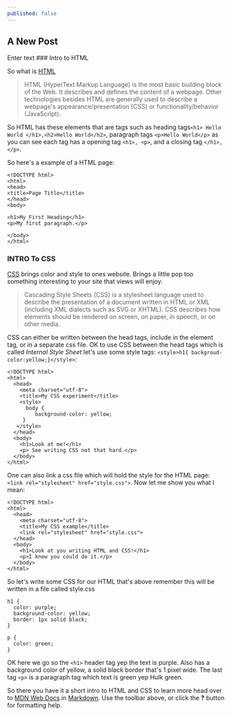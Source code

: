 ```yaml
---
published: false
---
```

## A New Post

Enter text ### Intro to HTML

So what is [HTML](https://developer.mozilla.org/en-US/docs/Web/HTML)
>HTML (HyperText Markup Language) is the most basic building block of the Web. It describes and defines the content of a webpage. Other technologies besides HTML are generally used to describe a webpage's appearance/presentation (CSS) or functionality/behavior (JavaScript).

So HTML has these elements that are tags such as heading tags`<h1> Hello World </h1>,<h2>Hello World</h2>`, paragraph tags `<p>Hello World</p>` as you can see each tag has a opening tag `<h1>, <p>`, and a closing tag `</h1>,</p>`. 

So here's a example of a HTML page:
```
<!DOCTYPE html>
<html>
<head>
<title>Page Title</title>
</head>
<body>

<h1>My First Heading</h1>
<p>My first paragraph.</p>

</body>
</html>
```





### INTRO To CSS

 [CSS](https://developer.mozilla.org/en-US/docs/Web/CSS) brings color and style to ones website. Brings  a little pop too something interesting to your site that views will enjoy.
>Cascading Style Sheets (CSS) is a stylesheet language used to describe the presentation of a document written in HTML or XML (including XML dialects such as SVG or XHTML). CSS describes how elements should be rendered on screen, on paper, in speech, or on other media.

CSS can either be written between the head tags, include in the element tag, or in a separate css file. OK to use CSS between the head tags which is called <em>Internal Style Sheet</em> let's use some style tags: `<style>h1{ backgroud-color:yellow;}</style>`:
```
<!DOCTYPE html>
<html>
  <head>
    <meta charset="utf-8">
    <title>My CSS experiment</title>
    <style>
      body {
         background-color: yellow;
     }
   </style>
  </head>
  <body>
    <h1>Look at me!</h1>
    <p> See writing CSS not that hard.</p>
  </body>
</html>
```
 One can also link a css file which will hold the style for the HTML page: `<link rel="stylesheet" href="style.css">`. Now let me show you what I mean:

```
<!DOCTYPE html>
<html>
  <head>
    <meta charset="utf-8">
    <title>My CSS example</title>
    <link rel="stylesheet" href="style.css">
  </head>
  <body>
    <h1>Look at you writing HTML and CSS!</h1>
    <p>I knew you could do it.</p>
  </body>
</html>
```
So let's write some CSS for our HTML that's above remember this will be written in a file called style.css

```
h1 {
  color: purple;
  background-color: yellow;
  border: 1px solid black;
}

p {
  color: green;
}
```
OK here we go so the `<h1>` header tag yep the text is purple. Also has a background color of yellow, a solid black border that's 1 pixel wide. The last tag `<p>` is a paragraph tag which text is green yep Hulk green. 

So there you have it a short intro to HTML and CSS to learn more head over to [MDN Web Docs](https://developer.mozilla.org/en-US/).in [Markdown](http://daringfireball.net/projects/markdown/). Use the toolbar above, or click the **?** button for formatting help.
